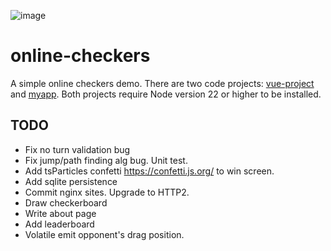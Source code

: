 ![image](https://github.com/user-attachments/assets/4dc5bae9-0691-438e-a64d-03c6869ae6e1)

online-checkers
===============
A simple online checkers demo. There are two code projects: [vue-project](/vue-project) and [myapp](/myapp). Both projects require Node version 22 or higher to be installed.

TODO
----

* Fix no turn validation bug
* Fix jump/path finding alg bug. Unit test.
* Add tsParticles confetti https://confetti.js.org/ to win screen.
* Add sqlite persistence
* Commit nginx sites. Upgrade to HTTP2.
* Draw checkerboard
* Write about page
* Add leaderboard
* Volatile emit opponent's drag position.
